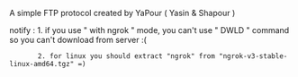 A simple FTP protocol created by YaPour ( Yasin & Shapour )

  notify : 1. if you use " with ngrok " mode, you can't use " DWLD " command so you can't download from server :(
           
           2. for linux you should extract "ngrok" from "ngrok-v3-stable-linux-amd64.tgz" =)
